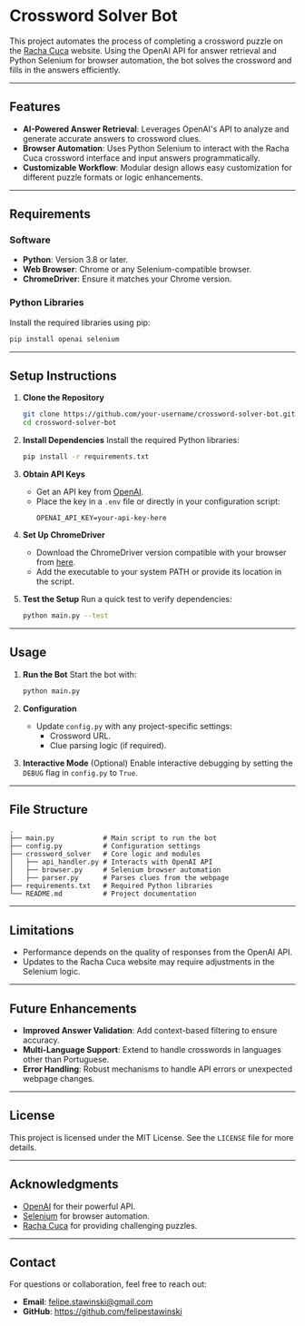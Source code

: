# Crossword Solver Bot

This project automates the process of completing a crossword puzzle on the [Racha Cuca](https://rachacuca.com) website. Using the OpenAI API for answer retrieval and Python Selenium for browser automation, the bot solves the crossword and fills in the answers efficiently.

---

## Features

- **AI-Powered Answer Retrieval**: Leverages OpenAI's API to analyze and generate accurate answers to crossword clues.
- **Browser Automation**: Uses Python Selenium to interact with the Racha Cuca crossword interface and input answers programmatically.
- **Customizable Workflow**: Modular design allows easy customization for different puzzle formats or logic enhancements.

---

## Requirements

### Software

- **Python**: Version 3.8 or later.
- **Web Browser**: Chrome or any Selenium-compatible browser.
- **ChromeDriver**: Ensure it matches your Chrome version.

### Python Libraries

Install the required libraries using pip:

```bash
pip install openai selenium
```

---

## Setup Instructions

1. **Clone the Repository**
   ```bash
   git clone https://github.com/your-username/crossword-solver-bot.git
   cd crossword-solver-bot
   ```

2. **Install Dependencies**
   Install the required Python libraries:
   ```bash
   pip install -r requirements.txt
   ```

3. **Obtain API Keys**
   - Get an API key from [OpenAI](https://platform.openai.com/).
   - Place the key in a `.env` file or directly in your configuration script:
     ```env
     OPENAI_API_KEY=your-api-key-here
     ```

4. **Set Up ChromeDriver**
   - Download the ChromeDriver version compatible with your browser from [here](https://chromedriver.chromium.org/downloads).
   - Add the executable to your system PATH or provide its location in the script.

5. **Test the Setup**
   Run a quick test to verify dependencies:
   ```bash
   python main.py --test
   ```

---

## Usage

1. **Run the Bot**
   Start the bot with:
   ```bash
   python main.py
   ```

2. **Configuration**
   - Update `config.py` with any project-specific settings:
     - Crossword URL.
     - Clue parsing logic (if required).

3. **Interactive Mode** (Optional)
   Enable interactive debugging by setting the `DEBUG` flag in `config.py` to `True`.

---

## File Structure

```plaintext
.
├── main.py            # Main script to run the bot
├── config.py          # Configuration settings
├── crossword_solver   # Core logic and modules
│   ├── api_handler.py # Interacts with OpenAI API
│   ├── browser.py     # Selenium browser automation
│   ├── parser.py      # Parses clues from the webpage
├── requirements.txt   # Required Python libraries
└── README.md          # Project documentation
```

---

## Limitations

- Performance depends on the quality of responses from the OpenAI API.
- Updates to the Racha Cuca website may require adjustments in the Selenium logic.

---

## Future Enhancements

- **Improved Answer Validation**: Add context-based filtering to ensure accuracy.
- **Multi-Language Support**: Extend to handle crosswords in languages other than Portuguese.
- **Error Handling**: Robust mechanisms to handle API errors or unexpected webpage changes.

---

## License

This project is licensed under the MIT License. See the `LICENSE` file for more details.

---

## Acknowledgments

- [OpenAI](https://platform.openai.com/) for their powerful API.
- [Selenium](https://www.selenium.dev/) for browser automation.
- [Racha Cuca](https://rachacuca.com) for providing challenging puzzles.

---

## Contact

For questions or collaboration, feel free to reach out:

- **Email**: felipe.stawinski@gmail.com
- **GitHub**: https://github.com/felipestawinski

